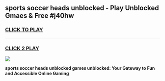 
## sports soccer heads unblocked - Play Unblocked Gmaes & Free #j40hw
<h3>
<a href="https://news.freeplayer.one?title=sports_soccer_heads_unblocked&ref=24F">CLICK TO PLAY</a></h3>
<hr>

<h3>
<a href="https://news.freeplayer.one?title=sports_soccer_heads_unblocked&ref=24F">CLICK 2 PLAY</a>
  
</h3>

<a href="https://news.freeplayer.one?title=sports_soccer_heads_unblocked&ref=24F/"><img src="https://clearcache.store/games.png"></a>


**sports soccer heads unblocked games unblocked: Your Gateway to Fun and Accessible Online Gaming**
